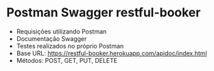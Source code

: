 # Postman Swagger restful-booker

* Requisições utilizando Postman 
* Documentação Swagger 
* Testes realizados no próprio Postman 
* Base URL: https://restful-booker.herokuapp.com/apidoc/index.html
* Métodos: POST, GET, PUT, DELETE
